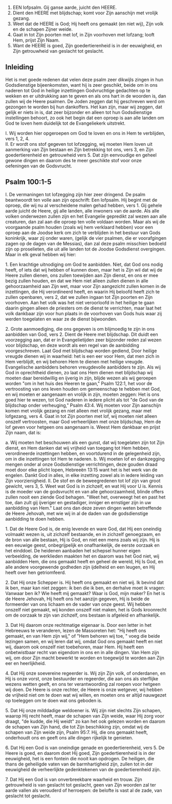 1. EEN lofpsalm. Gij ganse aarde, juicht den HEERE.
2. Dient den HEERE met blijdschap; komt voor Zijn aanschijn met vrolijk gezang.
3. Weet dat de HEERE is God; Hij heeft ons gemaakt (en niet wij), Zijn volk en de schapen Zijner weide.
4. Gaat in tot Zijn poorten met lof, in Zijn voorhoven met lofzang; looft Hem, prijst Zijn Naam.
5. Want de HEERE is goed, Zijn goedertierenheid is in der eeuwigheid, en Zijn getrouwheid van geslacht tot geslacht.

## Inleiding
Het is met goede redenen dat velen deze psalm zeer dikwijls zingen in hun Godsdienstige bijeenkomsten, want hij is zeer geschikt, beide om in ons naderen tot God in heilige inzettingen Godvruchtige gedachten op te wekken en er uitdrukking aan te geven en als ons hart in de woorden is, dan zullen wij de Heere psalmen. De Joden zeggen dat hij geschreven werd om gezongen te worden bij hun dankoffers. Het kan zijn, maar wij zeggen, dat gelijk er niets in is, dat zeer bijzonder en alleen tot hun Godsdienstige instellingen behoort, zo ook het begin dat een oproep is aan alle landen om God te loven hem duidelijk tot de Evangeliekerk uitstrekt.

I. Wij worden hier opgeroepen om God te loven en ons in Hem te verblijden, vers 1, 2, 4.  
II. Er wordt ons stof gegeven tot lofzegging, wij moeten Hem loven uit aanmerking van Zijn bestaan en Zijn betrekking tot ons, vers 3, en Zijn goedertierenheid en getrouwheid vers 5. Dat zijn eenvoudige en geheel gewone dingen en daarom des te meer geschikte stof voor onze oefeningen van de Godsvrucht. 

## Psalm 100:1-5 
I. De vermaningen tot lofzegging zijn hier zeer dringend. De psalm beantwoordt ten volle aan zijn opschrift: Een lofpsalm. Hij begint met de oproep, die wij nu al verscheidene malen gehad hebben, vers 1. Gij gehele aarde juicht de Heere, gij alle landen, alle inwoners van de aarde. Als alle volken onderwezen zullen zijn en het Evangelie gepredikt zal wezen aan alle creaturen, dan zal aan die oproep ten volle voldaan worden. Maar als wij de voorgaande psalm houden (zoals wij hem verklaard hebben) voor een oproep aan de Joodse kerk om zich te verblijden in het bestuur van Gods koninkrijk, waar zij onder waren, (gelijk de vier psalmen, die er voorafgingen zagen op de dagen van de Messias), dan zal deze psalm misschien bedoeld zijn op proselieten, die uit alle landen tot de Joodse Godsdienst overgingen. 
Maar in elk geval hebben wij hier:

1\. Een krachtige uitnodiging om God te aanbidden. Niet, dat God ons nodig heeft, of iets dat wij hebben of kunnen doen, maar het is Zijn wil dat wij de Heere zullen dienen, ons zullen toewijden aan Zijn dienst, en ons er mee bezig zullen houden, en dat we Hem niet alleen zullen dienen in alle gehoorzaamheid aan Zijn wet, maar voor Zijn aangezicht zullen komen in de inzettingen, die Hij verordineerd heeft, en waarin Hij beloofd heeft zich te zullen openbaren, vers 2, dat we zullen ingaan tot Zijn poorten en Zijn voorhoven. Aan het volk was het niet veroorloofd in het heilige te gaan daarin gingen alleen de priesters om de dienst te verrichten, maar laat het volk dankbaar zijn voor hun plaats in de voorhoven van Gods huis waar zij werden toegelaten en waar ze de dienst bijwoonden.

2\. Grote aanmoediging, die ons gegeven is om blijmoedig te zijn in ons aanbidden van God, vers 2. Dient de Heere met blijdschap. Dit duidt een voorzegging aan, dat er in Evangelietijden zeer bijzonder reden zal wezen voor blijdschap, en deze wordt als een regel van de aanbidding voorgeschreven. Laat God met blijdschap worden gediend, Door heilige vreugde dienen wij in waarheid: het is een eer voor Hem, dat men zich in Hem verblijdt, en wij behoren Hem te dienen met heilige vreugde. Evangelische aanbidders behoren vreugdevolle aanbidders te zijn. Als wij God in oprechtheid dienen, zo laat ons Hem dienen met blijdschap wij moeten daar bereidwillig en ijverig in zijn, blijde wezen als wij geroepen worden "om in het huis des Heeren te gaan," Psalm 122:1, het voor de vertroosting van ons leven houden om gemeenschap te hebben met God, en wij moeten er aangenaam en vrolijk in zijn, moeten zeggen: Het is ons goed hier te wezen, tot God naderen in iedere plicht als tot "de God van de blijdschap onder verheuging," Psalm 43:4. Wij moeten voor Zijn aanschijn komen met vrolijk gezang en niet alleen met vrolijk gezang, maar met lofgezang, vers 4. Gaat in tot Zijn poorten met lof, wij moeten niet alleen onszelf vertroosten, maar God verheerlijken met onze blijdschap, Hem de lof geven voor hetgeen ons aangenaam is. 
Weest Hem dankbaar en prijst Zijn naam, dat is: 

a. Wij moeten het beschouwen als een gunst, dat wij toegelaten zijn tot Zijn dienst, en Hem danken dat wij vrijheid van toegang tot Hem hebben, verordineerde inzettingen hebben, en voortdurend in de gelegenheid zijn, om in die inzettingen tot Hem te naderen.
b. Wij moeten lof en dankzegging mengen onder al onze Godsdienstige verrichtingen, deze gouden draad moet door elke plicht lopen, Hebreeën 13:15 want het is het werk van de engelen. Dankt God in alles, in elke inzetting zowel als in iedere leiding van Zijn voorzienigheid. II. De stof en de beweegredenen tot lof zijn van groot gewicht, vers 3, 5. Weet wat God is in zichzelf, en wat Hij voor U is. Kennis is de moeder van de godsvrucht en van alle gehoorzaamheid, blinde offers zullen nooit een ziende God behagen. "Weet het, overweegt het en past het toe, dan zult gij ijveriger en gestadiger, inniger en ernstiger zijn in uw aanbidding van Hem." 
Laat ons dan deze zeven dingen weten betreffende de Heere Jehovah, met wie wij in al de daden van de godsdienstige aanbidding te doen hebben.

1\. Dat de Heere God is, de enig levende en ware God, dat Hij een oneindig volmaakt wezen is, uit zichzelf bestaande, en in zichzelf genoegzaam, en de bron van alle bestaan, Hij is God, en niet een mens zoals wij zijn. Hij is een eeuwige geest, onbegrijpelijk en onafhankelijk, de eerste oorzaak en het einddoel. De heidenen aanbaden het schepsel hunner eigen verbeelding, de werklieden maakten het en daarom was het God niet, wij aanbidden Hem, die ons gemaakt heeft en geheel de wereld, Hij Is God, en alle andere voorgewende godheden zijn ijdelheid en een leugen, en Hij heeft over hen getriomfeerd.

2\. Dat Hij onze Schepper is. Hij heeft ons gemaakt en niet wij. Ik bevind dat ik ben, maar kan niet zeggen: ik ben die ik ben, en derhalve moet ik vragen: Vanwaar ben ik? Wie heeft mij gemaakt? Waar is God, mijn maker? En het is de Heere Jehovah, Hij heeft ons het aanzijn gegeven, Hij is beide de formeerder van ons lichaam en de vader van onze geest. Wij hebben onszelf niet gemaakt, wij konden onszelf niet maken, het is Gods kroonrecht om de oorzaak te zijn van zichzelf, ons bestaan is afgeleid en afhankelijk.

3\. Dat Hij daarom onze rechtmatige eigenaar is. Door een letter in het Hebreeuws te veranderen, lezen de Massoreten het: "Hij heeft ons gemaakt, en van Hem zijn wij," of "Hem behoren wij toe, " voeg die beide lezingen samen, en wij leren dat wij, omdat God ons gemaakt heeft en niet wij, daarom ook onszelf niet toebehoren, maar Hem. Hij heeft een onbetwistbaar recht van eigendom in ons en in alle dingen. Van Hem zijn wij, om door Zijn macht bewerkt te worden en toegewijd te worden aan Zijn eer en heerlijkheid.

4\. Dat Hij onze soevereine regeerder is. Wij zijn Zijn volk, of onderdanen, en Hij is onze vorst, onze bestuurder en regeerder, die aan ons als sterflijke wezens wetten geeft, en ons ter verantwoording zal roepen voor hetgeen wij doen. De Heere is onze rechter, de Heere is onze wetgever, wij hebben de vrijheid niet om te doen wat wij willen, en moeten ons er altijd nauwgezet op toeleggen om te doen wat ons geboden is.

5\. Dat Hij onze milddadige weldoener is. Wij zijn niet slechts Zijn schapen, waarop Hij recht heeft, maar de schapen van Zijn weide, waar Hij zorg voor draagt, "de kudde, die Hij weidt" zo kan het ook gelezen worden en daarom de schapen van Zijn hand, die tot Zijn beschikking zijn, omdat wij de schapen van Zijn weide zijn, Psalm 95:7. Hij, die ons gemaakt heeft, onderhoudt ons en geeft ons alle dingen rijkelijk te genieten.

6\. Dat Hij een God is van oneindige genade en goedertierenheid, vers 5. De Heere is goed, en daarom doet Hij goed, Zijn goedertierenheid is in der eeuwigheid, het is een fontein die nooit kan opdrogen. De heiligen, die thans de geheiligde vaten van de barmhartigheid zijn, zullen tot in der eeuwigheid de verheerlijkte gedenktekenen van de goedertierenheid zijn. 

7\. Dat Hij een God is van onverbreekbare waarheid en trouw. Zijn getrouwheid is van geslacht tot geslacht, geen van Zijn woorden zal ter aarde vallen als verouderd of herroepen: de belofte is vast al de zade, van geslacht tot geslacht.

